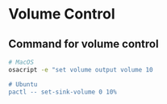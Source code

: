 # Volume Control

## Command for volume control
```sh
# MacOS
osacript -e "set volume output volume 10

# Ubuntu
pactl -- set-sink-volume 0 10%
```
